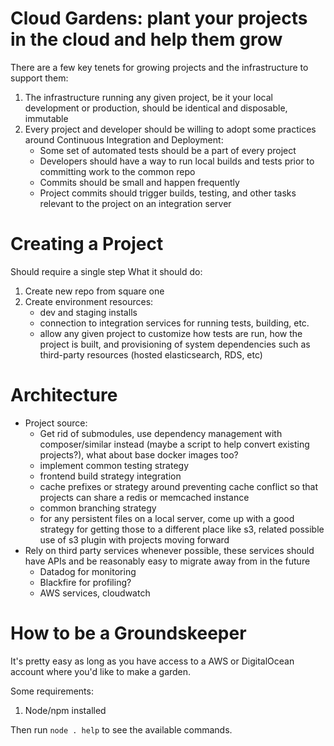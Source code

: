 # Cloud Gardens: plant your projects in the cloud and help them grow

There are a few key tenets for growing projects and the infrastructure to support them:

1. The infrastructure running any given project, be it your local development or production, should be identical and disposable, immutable
2. Every project and developer should be willing to adopt some practices around Continuous Integration and Deployment:
    * Some set of automated tests should be a part of every project
    * Developers should have a way to run local builds and tests prior to committing work to the common repo
    * Commits should be small and happen frequently
    * Project commits should trigger builds, testing, and other tasks relevant to the project on an integration server

# Creating a Project

Should require a single step
What it should do:
1. Create new repo from square one
2. Create environment resources:
    - dev and staging installs
    - connection to integration services for running tests, building, etc.
    - allow any given project to customize how tests are run, how the project is built, and provisioning of system dependencies such as third-party resources (hosted elasticsearch, RDS, etc)

# Architecture

* Project source:
    * Get rid of submodules, use dependency management with composer/similar instead (maybe a script to help convert existing projects?), what about base docker images too?
    * implement common testing strategy
    * frontend build strategy integration
    * cache prefixes or strategy around preventing cache conflict so that projects can share a redis or memcached instance
    * common branching strategy
    * for any persistent files on a local server, come up with a good strategy for getting those to a different place like s3, related possible use of s3 plugin with projects moving forward
* Rely on third party services whenever possible, these services should have APIs and be reasonably easy to migrate away from in the future
    * Datadog for monitoring
    * Blackfire for profiling?
    * AWS services, cloudwatch

# How to be a Groundskeeper

It's pretty easy as long as you have access to a AWS or DigitalOcean account where you'd like to make a garden.

Some requirements:
1. Node/npm installed

Then run `node . help` to see the available commands.